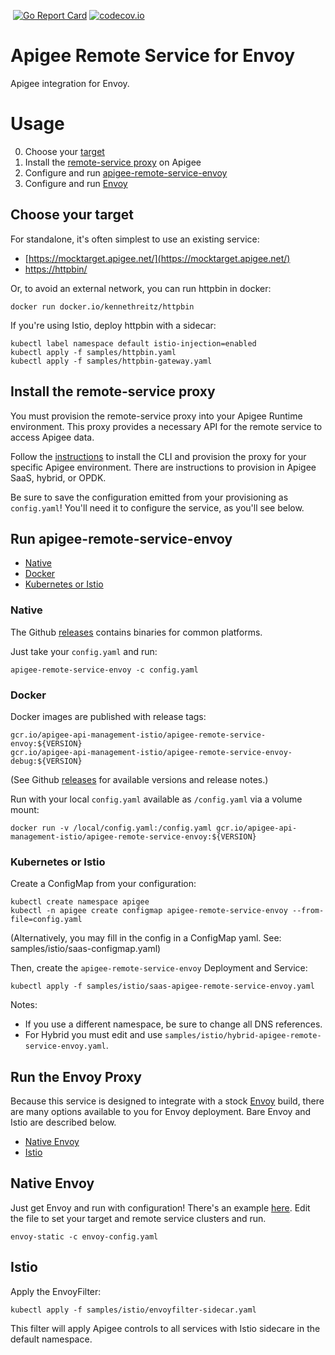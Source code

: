 [![<CirclCI>](https://circleci.com/gh/theganyo/apigee-remote-service-envoy.svg?style=svg)](https://circleci.com/gh/theganyo/apigee-remote-service-envoy)
[![Go Report Card](https://goreportcard.com/badge/github.com/theganyo/apigee-remote-service-envoy)](https://goreportcard.com/report/github.com/theganyo/apigee-remote-service-envoy)
[![codecov.io](https://codecov.io/github/theganyo/apigee-remote-service-envoy/coverage.svg?branch=master)](https://codecov.io/github/theganyo/apigee-remote-service-envoy?branch=master)

# Apigee Remote Service for Envoy

Apigee integration for Envoy.

# Usage

0. Choose your [target](choose-your-target)
1. Install the [remote-service proxy](install-the-remote-service-proxy) on Apigee
2. Configure and run [apigee-remote-service-envoy](run-apigee-remote-service-envoy) 
3. Configure and run [Envoy](run-the-envoy-proxy)


## Choose your target

For standalone, it's often simplest to use an existing service:

* [https://mocktarget.apigee.net/](https://mocktarget.apigee.net/)
* [https://httpbin/](https://httpbin.org/)

Or, to avoid an external network, you can run httpbin in docker:

    docker run docker.io/kennethreitz/httpbin

If you're using Istio, deploy httpbin with a sidecar:

    kubectl label namespace default istio-injection=enabled
    kubectl apply -f samples/httpbin.yaml
    kubectl apply -f samples/httpbin-gateway.yaml

## Install the remote-service proxy

You must provision the remote-service proxy into your Apigee Runtime environment. 
This proxy provides a necessary API for the remote service to access Apigee data. 

Follow the [instructions](../../../apigee-remote-service-cli) to install the CLI and 
provision the proxy for your specific Apigee environment. There are instructions to 
provision in Apigee SaaS, hybrid, or OPDK.

Be sure to save the configuration emitted from your provisioning as `config.yaml`! 
You'll need it to configure the service, as you'll see below.

## Run apigee-remote-service-envoy

* [Native](native)
* [Docker](docker)
* [Kubernetes or Istio](kubernetes-or-istio)

### Native

The Github [releases](../../releases) contains binaries for common platforms.

Just take your `config.yaml` and run:

    apigee-remote-service-envoy -c config.yaml

### Docker

Docker images are published with release tags:

    gcr.io/apigee-api-management-istio/apigee-remote-service-envoy:${VERSION}
    gcr.io/apigee-api-management-istio/apigee-remote-service-envoy-debug:${VERSION}

(See Github [releases](../../releases) for available versions and release notes.)

Run with your local `config.yaml` available as `/config.yaml` via a volume mount:

    docker run -v /local/config.yaml:/config.yaml gcr.io/apigee-api-management-istio/apigee-remote-service-envoy:${VERSION}

### Kubernetes or Istio

Create a ConfigMap from your configuration:

    kubectl create namespace apigee
    kubectl -n apigee create configmap apigee-remote-service-envoy --from-file=config.yaml

(Alternatively, you may fill in the config in a ConfigMap yaml. 
See: samples/istio/saas-configmap.yaml)

Then, create the `apigee-remote-service-envoy` Deployment and Service: 

    kubectl apply -f samples/istio/saas-apigee-remote-service-envoy.yaml

Notes:
* If you use a different namespace, be sure to change all DNS references.
* For Hybrid you must edit and use `samples/istio/hybrid-apigee-remote-service-envoy.yaml`.

## Run the Envoy Proxy

Because this service is designed to integrate with a stock 
[Envoy](https://www.envoyproxy.io/) build, there are many options available to you 
for Envoy deployment. Bare Envoy and Istio are described below.

* [Native Envoy](native-envoy)
* [Istio](istio)

## Native Envoy

Just get Envoy and run with configuration! There's an example 
[here](samples/native/envoy-config.yaml). Edit the file to set your target and remote 
service clusters and run.

    envoy-static -c envoy-config.yaml

## Istio 

Apply the EnvoyFilter:

    kubectl apply -f samples/istio/envoyfilter-sidecar.yaml

This filter will apply Apigee controls to all services with Istio sidecare in the 
default namespace.
